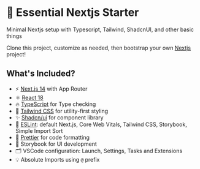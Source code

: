 # 👀 Essential Nextjs Starter

Minimal Nextjs setup with Typescript, Tailwind, ShadcnUI, and other basic things

Clone this project, customize as needed, then bootstrap your own [Nextjs](https://nextjs.org) project!

## What's Included?


- ⚡ [Next.js 14](https://nextjs.org) with App Router
- ⚛️ [React 18](https://react.dev/)
- 🔥 [TypeScript](https://www.typescriptlang.org) for Type checking
- 💨 [Tailwind CSS](https://tailwindcss.com) for utility-first styling
- ✨ [Shadcn/ui](https://ui.shadcn.com/) for component library
- 📏 [ESLint](https://eslint.org): default Next.js, Core Web Vitals, Tailwind CSS, Storybook, Simple Import Sort
- 💖 [Prettier](https://prettier.io) for code formatting
- 🎉 Storybook for UI development
- 🗂 VSCode configuration: Launch, Settings, Tasks and Extensions
- 💡 Absolute Imports using `@` prefix